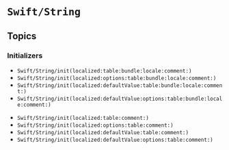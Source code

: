# ``Swift/String``

## Topics

### Initializers

- ``Swift/String/init(localized:table:bundle:locale:comment:)``
- ``Swift/String/init(localized:options:table:bundle:locale:comment:)``
- ``Swift/String/init(localized:defaultValue:table:bundle:locale:comment:)``
- ``Swift/String/init(localized:defaultValue:options:table:bundle:locale:comment:)``
<!-- ^ BundleResolvable, LocaleResolvable ^ -->
- ``Swift/String/init(localized:table:comment:)``
- ``Swift/String/init(localized:options:table:comment:)``
- ``Swift/String/init(localized:defaultValue:table:comment:)``
- ``Swift/String/init(localized:defaultValue:options:table:comment:)``
<!-- ^ LocalizationTableResource ^ -->